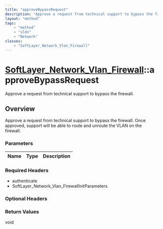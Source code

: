 ```yaml
---
title: "approveBypassRequest"
description: "Approve a request from technical support to bypass the firewall. Once approved, support will be able to route and unrout... "
layout: "method"
tags:
    - "method"
    - "sldn"
    - "Network"
classes:
    - "SoftLayer_Network_Vlan_Firewall"
---
```

# [SoftLayer_Network_Vlan_Firewall](/reference/services/SoftLayer_Network_Vlan_Firewall)::approveBypassRequest

Approve a request from technical support to bypass the firewall.


## Overview 
Approve a request from technical support to bypass the firewall. Once approved, support will be able to route and unroute the VLAN on the firewall. 

### Parameters 
|Name | Type | Description |
| --- | --- | --- |


### Required Headers
* authenticate
* SoftLayer_Network_Vlan_FirewallInitParameters

### Optional Headers

### Return Values
void

